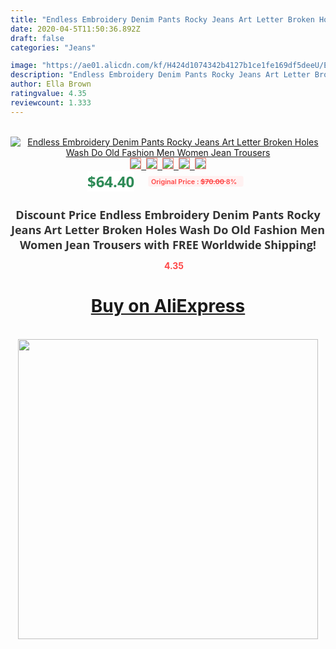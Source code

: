 ```yaml
---
title: "Endless Embroidery Denim Pants Rocky Jeans Art Letter Broken Holes Wash Do Old Fashion Men Women Jean Trousers"
date: 2020-04-5T11:50:36.892Z
draft: false
categories: "Jeans"

image: "https://ae01.alicdn.com/kf/H424d1074342b4127b1ce1fe169df5deeU/Endless-Embroidery-Denim-Pants-Rocky-Jeans-Art-Letter-Broken-Holes-Wash-Do-Old-Fashion-Men-Women.jpg"
description: "Endless Embroidery Denim Pants Rocky Jeans Art Letter Broken Holes Wash Do Old Fashion Men Women Jean Trousers"
author: Ella Brown
ratingvalue: 4.35
reviewcount: 1.333
---
```

<br>
<div style="text-align: center;">
<a href="https://s.click.aliexpress.com/e/_APssvX" target="_blank" rel="nofollow noopener noreferrer"><img alt="Endless Embroidery Denim Pants Rocky Jeans Art Letter Broken Holes Wash Do Old Fashion Men Women Jean Trousers" class="magnifier-image" src="https://ae01.alicdn.com/kf/H424d1074342b4127b1ce1fe169df5deeU/Endless-Embroidery-Denim-Pants-Rocky-Jeans-Art-Letter-Broken-Holes-Wash-Do-Old-Fashion-Men-Women.jpg_640x640.jpg">
<br>
<img style="border:1px solid salmon" src="https://ae01.alicdn.com/kf/H424d1074342b4127b1ce1fe169df5deeU/Endless-Embroidery-Denim-Pants-Rocky-Jeans-Art-Letter-Broken-Holes-Wash-Do-Old-Fashion-Men-Women.jpg_120x120.jpg">&nbsp;&nbsp;<img style="border:1px solid salmon" src="https://ae01.alicdn.com/kf/Ha660d8f7cecf46148101d92746870330e/Endless-Embroidery-Denim-Pants-Rocky-Jeans-Art-Letter-Broken-Holes-Wash-Do-Old-Fashion-Men-Women.jpg_120x120.jpg">&nbsp;&nbsp;<img style="border:1px solid salmon" src="https://ae01.alicdn.com/kf/Hdbc9e7a8f0754ee59ee77540cc0b8277J/Endless-Embroidery-Denim-Pants-Rocky-Jeans-Art-Letter-Broken-Holes-Wash-Do-Old-Fashion-Men-Women.jpg_120x120.jpg">&nbsp;&nbsp;<img style="border:1px solid salmon" src="https://ae01.alicdn.com/kf/H1f8c2ddcbd674f2082248e062d54b863v/Endless-Embroidery-Denim-Pants-Rocky-Jeans-Art-Letter-Broken-Holes-Wash-Do-Old-Fashion-Men-Women.jpg_120x120.jpg">&nbsp;&nbsp;<img style="border:1px solid salmon" src="https://ae01.alicdn.com/kf/H7493ad41493f471a830b1e64d36379b9H/Endless-Embroidery-Denim-Pants-Rocky-Jeans-Art-Letter-Broken-Holes-Wash-Do-Old-Fashion-Men-Women.jpg_120x120.jpg"></a></div><br0>
<div style="text-align: center;"><span style="background-color: white; border: 0px; box-sizing: border-box; color: seagreen; display: inline-block; font-family: &quot;open sans&quot; , &quot;arial&quot; , &quot;helvetica&quot; , sans-serif , &quot;heiti&quot;; font-size: 24px; font-stretch: inherit; font-weight: 700; line-height: inherit; margin: 0px 10px 0px 0px; padding: 0px; vertical-align: middle;">$64.40 </span>
<span style="background: rgb(255 , 241 , 241); border-radius: 3px; border: 0px; box-sizing: border-box; color: #ff4747; display: inline-block; font-family: inherit; font-size: 12px; font-stretch: inherit; font-style: inherit; font-variant: inherit; font-weight: 600; line-height: inherit; margin: 0px; padding: 2px 5px; transform: scale(0.9); vertical-align: middle;">Original Price : <b style="text-decoration: line-through;">$70.00 </b> 8%&nbsp;&nbsp;</span></div>
<h1 style="color: #333333; display: inline-block; font-family: &quot;open sans&quot; , &quot;arial&quot; , &quot;helvetica&quot; , sans-serif , &quot;heiti&quot;; font-size: 18px; font-stretch: inherit; font-weight: 700; text-align: center;">Discount Price Endless Embroidery Denim Pants Rocky Jeans Art Letter Broken Holes Wash Do Old Fashion Men Women Jean Trousers with FREE Worldwide Shipping!</h1>
<div style="color: #ff4747; text-align: center;">
<img src="https://4.bp.blogspot.com/-M0ZcTcb-5uY/XleCXlxnR4I/AAAAAAAAAEc/OrjgMkXV1oMQFaCRZj5HQwOCBcu3w1FegCPcBGAYYCw/s1600/star.png" style="height: 15px;">&nbsp;<b>4.35</b></div>
<div class="button_cont" align="center"><a class="buynow_a" href="https://s.click.aliexpress.com/e/_APssvX" target="_blank" rel="nofollow noopener noreferrer"><H1>Buy on AliExpress</H1></a></div><br>
<div class="separator" style="clear: both; text-align: center;">
<img src="https://lh3.googleusercontent.com/-pTy5HemUv9M/XlePHvY0dAI/AAAAAAAAAE4/0nX5iRUoIWY8eMW9Dpxeirr157OZliDIgCLcBGAsYHQ/s1600/badge.gif" width="480">
</div>
